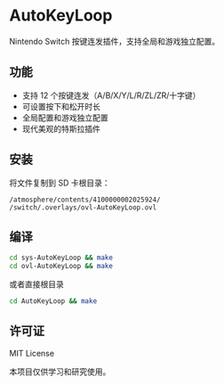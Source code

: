 # AutoKeyLoop

Nintendo Switch 按键连发插件，支持全局和游戏独立配置。

## 功能

- 支持 12 个按键连发（A/B/X/Y/L/R/ZL/ZR/十字键）
- 可设置按下和松开时长
- 全局配置和游戏独立配置
- 现代美观的特斯拉插件

## 安装

将文件复制到 SD 卡根目录：
```
/atmosphere/contents/4100000002025924/
/switch/.overlays/ovl-AutoKeyLoop.ovl
```

## 编译

```bash
cd sys-AutoKeyLoop && make
cd ovl-AutoKeyLoop && make
```
或者直接根目录

```bash
cd AutoKeyLoop && make
```

## 许可证

MIT License

本项目仅供学习和研究使用。
